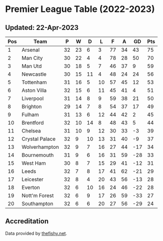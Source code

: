 # Premier League Table (2022-2023)
## Updated: 22-Apr-2023

| Pos | Team | P | W | D | L | F | A | GD | Pts |
| --- | --- | --- | --- | --- | --- | --- | --- | --- | --- |
| 1 | Arsenal | 32 | 23 | 6 | 3 | 77 | 34 | 43 | 75 |
| 2 | Man City | 30 | 22 | 4 | 4 | 78 | 28 | 50 | 70 |
| 3 | Man Utd | 30 | 18 | 5 | 7 | 46 | 37 | 9 | 59 |
| 4 | Newcastle | 30 | 15 | 11 | 4 | 48 | 24 | 24 | 56 |
| 5 | Tottenham | 31 | 16 | 5 | 10 | 57 | 45 | 12 | 53 |
| 6 | Aston Villa | 32 | 15 | 6 | 11 | 45 | 41 | 4 | 51 |
| 7 | Liverpool | 31 | 14 | 8 | 9 | 59 | 38 | 21 | 50 |
| 8 | Brighton | 29 | 14 | 7 | 8 | 54 | 37 | 17 | 49 |
| 9 | Fulham | 31 | 13 | 6 | 12 | 44 | 42 | 2 | 45 |
| 10 | Brentford | 32 | 10 | 14 | 8 | 48 | 43 | 5 | 44 |
| 11 | Chelsea | 31 | 10 | 9 | 12 | 30 | 33 | -3 | 39 |
| 12 | Crystal Palace | 32 | 9 | 10 | 13 | 31 | 40 | -9 | 37 |
| 13 | Wolverhampton | 32 | 9 | 7 | 16 | 27 | 44 | -17 | 34 |
| 14 | Bournemouth | 31 | 9 | 6 | 16 | 31 | 59 | -28 | 33 |
| 15 | West Ham | 30 | 8 | 7 | 15 | 29 | 41 | -12 | 31 |
| 16 | Leeds | 32 | 7 | 8 | 17 | 41 | 62 | -21 | 29 |
| 17 | Leicester | 32 | 8 | 4 | 20 | 43 | 56 | -13 | 28 |
| 18 | Everton | 32 | 6 | 10 | 16 | 24 | 46 | -22 | 28 |
| 19 | Nott'm Forest | 32 | 6 | 9 | 17 | 26 | 59 | -33 | 27 |
| 20 | Southampton | 32 | 6 | 6 | 20 | 27 | 56 | -29 | 24 |

## Accreditation 

Data provided by [thefishy.net](https://www.thefishy.net/).